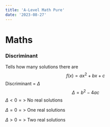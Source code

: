 ```yaml
---
title: 'A-Level Math Pure'
date: '2023-08-27'
---
```

# Maths

### Discriminant

Tells how many solutions there are 
$$f(x)=ax^2+bx+c$$
Discriminant = $\Delta$
$$\Delta=b^2-4ac$$
$\Delta < 0 =>$ No real solutions

$\Delta = 0 =>$ One real solutions

$\Delta > 0 =>$ Two real solutions

